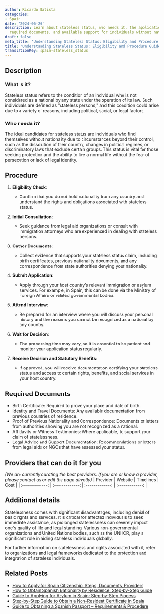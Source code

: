 ```yaml
---
author: Ricardo Batista
categories:
- Spain
date: '2024-06-20'
description: Learn about stateless status, who needs it, the application process,
  required documents, and available support for individuals without nationality.
draft: false
meta_title: 'Understanding Stateless Status: Eligibility and Procedure Guide'
title: 'Understanding Stateless Status: Eligibility and Procedure Guide'
translationKey: spain-stateless_status
---
```


## Description
### What is it?
Stateless status refers to the condition of an individual who is not considered as a national by any state under the operation of its law. Such individuals are defined as "stateless persons," and this condition could arise due to a variety of reasons, including political, social, or legal factors.

### Who needs it?
The ideal candidates for stateless status are individuals who find themselves without nationality due to circumstances beyond their control, such as the dissolution of their country, changes in political regimes, or discriminatory laws that exclude certain groups. This status is vital for those seeking protection and the ability to live a normal life without the fear of persecution or lack of legal identity.

## Procedure
1. **Eligibility Check**:
   - Confirm that you do not hold nationality from any country and understand the rights and obligations associated with stateless status.

2. **Initial Consultation**:
   - Seek guidance from legal aid organizations or consult with immigration attorneys who are experienced in dealing with stateless persons.

3. **Gather Documents**:
   - Collect evidence that supports your stateless status claim, including birth certificates, previous nationality documents, and any correspondence from state authorities denying your nationality.

4. **Submit Application**:
   - Apply through your host country’s relevant immigration or asylum services. For example, in Spain, this can be done via the Ministry of Foreign Affairs or related governmental bodies.

5. **Attend Interview**:
   - Be prepared for an interview where you will discuss your personal history and the reasons you cannot be recognized as a national by any country.

6. **Wait for Decision**:
   - The processing time may vary, so it is essential to be patient and monitor your application status regularly.

7. **Receive Decision and Statutory Benefits**:
   - If approved, you will receive documentation certifying your stateless status and access to certain rights, benefits, and social services in your host country.

## Required Documents
* Birth Certificate: Required to prove your place and date of birth.
* Identity and Travel Documents: Any available documentation from previous countries of residence.
* Proof of Previous Nationality and Correspondence: Documents or letters from authorities showing you are not recognized as a national.
* Affidavits or Witness Testimonies: Where applicable, to support your claim of statelessness.
* Legal Advice and Support Documentation: Recommendations or letters from legal aids or NGOs that have assessed your status.

## Providers that can do it for you
_(We are currently curating the best providers. If you are or know a provider, please contact us or edit the page directly)_
| Provider        |     Website     |     Timelines    |       Cost      |
| :-------------: | :-------------: |  :-------------: | :-------------: |

## Additional details
Statelessness comes with significant disadvantages, including denial of basic rights and services. It is critical for affected individuals to seek immediate assistance, as prolonged statelessness can severely impact one's quality of life and legal standing. Various non-governmental organizations and United Nations bodies, such as the UNHCR, play a significant role in aiding stateless individuals globally.

For further information on statelessness and rights associated with it, refer to organizations and legal frameworks dedicated to the protection and integration of stateless individuals.

## Related Posts

- [How to Apply for Spain Citizenship: Steps, Documents, Providers](https://tramitit.com/guides/spain/citizenship_application/)
- [How to Obtain Spanish Nationality by Residence: Step-by-Step Guide](https://tramitit.com/guides/spain/spanish_nationality_by_residence/)
- [Guide to Applying for Asylum in Spain: Step-by-Step Process](https://tramitit.com/guides/spain/asylum_application/)
- [Step-by-Step Guide to Obtain a Non-Resident Certificate in Spain](https://tramitit.com/guides/spain/non-resident_certificate/)
- [Guide to Obtaining a Spanish Passport – Requirements & Procedure](https://tramitit.com/guides/spain/passport_application/)